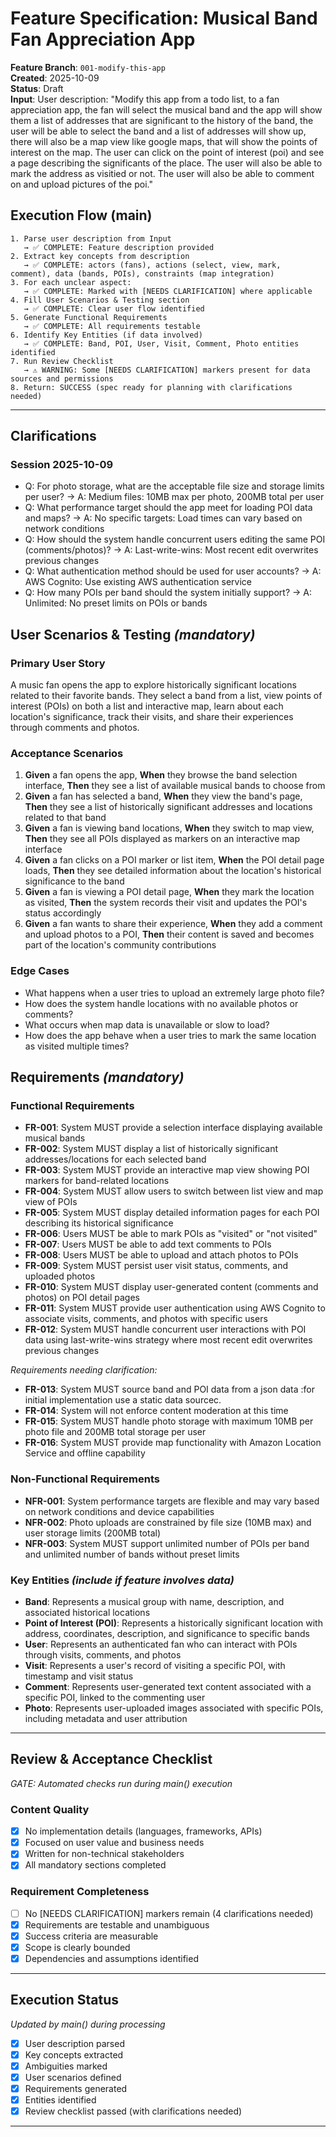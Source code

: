 # Feature Specification: Musical Band Fan Appreciation App

**Feature Branch**: `001-modify-this-app`  
**Created**: 2025-10-09  
**Status**: Draft  
**Input**: User description: "Modify this app from a todo list, to a fan appreciation app, the fan will select the musical band and the app will show them a list of addresses that are significant to the history of the band, the user will be able to select the band and a list of addresses will show up, there will also be a map view like google maps, that will show the points of interest on the map. The user can click on the point of interest (poi) and see a page describing the significants of the place. The user will also be able to mark the address as visitied or not. The user will also be able to comment on and upload pictures of the poi."

## Execution Flow (main)
```
1. Parse user description from Input
   → ✅ COMPLETE: Feature description provided
2. Extract key concepts from description
   → ✅ COMPLETE: actors (fans), actions (select, view, mark, comment), data (bands, POIs), constraints (map integration)
3. For each unclear aspect:
   → ✅ COMPLETE: Marked with [NEEDS CLARIFICATION] where applicable
4. Fill User Scenarios & Testing section
   → ✅ COMPLETE: Clear user flow identified
5. Generate Functional Requirements
   → ✅ COMPLETE: All requirements testable
6. Identify Key Entities (if data involved)
   → ✅ COMPLETE: Band, POI, User, Visit, Comment, Photo entities identified
7. Run Review Checklist
   → ⚠️ WARNING: Some [NEEDS CLARIFICATION] markers present for data sources and permissions
8. Return: SUCCESS (spec ready for planning with clarifications needed)
```

---

## Clarifications

### Session 2025-10-09
- Q: For photo storage, what are the acceptable file size and storage limits per user? → A: Medium files: 10MB max per photo, 200MB total per user
- Q: What performance target should the app meet for loading POI data and maps? → A: No specific targets: Load times can vary based on network conditions
- Q: How should the system handle concurrent users editing the same POI (comments/photos)? → A: Last-write-wins: Most recent edit overwrites previous changes
- Q: What authentication method should be used for user accounts? → A: AWS Cognito: Use existing AWS authentication service
- Q: How many POIs per band should the system initially support? → A: Unlimited: No preset limits on POIs or bands

## User Scenarios & Testing *(mandatory)*

### Primary User Story
A music fan opens the app to explore historically significant locations related to their favorite bands. They select a band from a list, view points of interest (POIs) on both a list and interactive map, learn about each location's significance, track their visits, and share their experiences through comments and photos.

### Acceptance Scenarios
1. **Given** a fan opens the app, **When** they browse the band selection interface, **Then** they see a list of available musical bands to choose from
2. **Given** a fan has selected a band, **When** they view the band's page, **Then** they see a list of historically significant addresses and locations related to that band
3. **Given** a fan is viewing band locations, **When** they switch to map view, **Then** they see all POIs displayed as markers on an interactive map interface
4. **Given** a fan clicks on a POI marker or list item, **When** the POI detail page loads, **Then** they see detailed information about the location's historical significance to the band
5. **Given** a fan is viewing a POI detail page, **When** they mark the location as visited, **Then** the system records their visit and updates the POI's status accordingly
6. **Given** a fan wants to share their experience, **When** they add a comment and upload photos to a POI, **Then** their content is saved and becomes part of the location's community contributions

### Edge Cases
- What happens when a user tries to upload an extremely large photo file?
- How does the system handle locations with no available photos or comments?
- What occurs when map data is unavailable or slow to load?
- How does the app behave when a user tries to mark the same location as visited multiple times?

## Requirements *(mandatory)*

### Functional Requirements
- **FR-001**: System MUST provide a selection interface displaying available musical bands
- **FR-002**: System MUST display a list of historically significant addresses/locations for each selected band
- **FR-003**: System MUST provide an interactive map view showing POI markers for band-related locations
- **FR-004**: System MUST allow users to switch between list view and map view of POIs
- **FR-005**: System MUST display detailed information pages for each POI describing its historical significance
- **FR-006**: Users MUST be able to mark POIs as "visited" or "not visited"
- **FR-007**: Users MUST be able to add text comments to POIs
- **FR-008**: Users MUST be able to upload and attach photos to POIs
- **FR-009**: System MUST persist user visit status, comments, and uploaded photos
- **FR-010**: System MUST display user-generated content (comments and photos) on POI detail pages
- **FR-011**: System MUST provide user authentication using AWS Cognito to associate visits, comments, and photos with specific users
- **FR-012**: System MUST handle concurrent user interactions with POI data using last-write-wins strategy where most recent edit overwrites previous changes

*Requirements needing clarification:*
- **FR-013**: System MUST source band and POI data from a json data :for initial implementation use a static data sourcec.
- **FR-014**: System will not enforce content moderation at this time
- **FR-015**: System MUST handle photo storage with maximum 10MB per photo file and 200MB total storage per user
- **FR-016**: System MUST provide map functionality with Amazon Location Service  and offline capability

### Non-Functional Requirements
- **NFR-001**: System performance targets are flexible and may vary based on network conditions and device capabilities
- **NFR-002**: Photo uploads are constrained by file size (10MB max) and user storage limits (200MB total)
- **NFR-003**: System MUST support unlimited number of POIs per band and unlimited number of bands without preset limits

### Key Entities *(include if feature involves data)*
- **Band**: Represents a musical group with name, description, and associated historical locations
- **Point of Interest (POI)**: Represents a historically significant location with address, coordinates, description, and significance to specific bands  
- **User**: Represents an authenticated fan who can interact with POIs through visits, comments, and photos
- **Visit**: Represents a user's record of visiting a specific POI, with timestamp and visit status
- **Comment**: Represents user-generated text content associated with a specific POI, linked to the commenting user
- **Photo**: Represents user-uploaded images associated with specific POIs, including metadata and user attribution

---

## Review & Acceptance Checklist
*GATE: Automated checks run during main() execution*

### Content Quality
- [x] No implementation details (languages, frameworks, APIs)
- [x] Focused on user value and business needs
- [x] Written for non-technical stakeholders
- [x] All mandatory sections completed

### Requirement Completeness
- [ ] No [NEEDS CLARIFICATION] markers remain (4 clarifications needed)
- [x] Requirements are testable and unambiguous  
- [x] Success criteria are measurable
- [x] Scope is clearly bounded
- [x] Dependencies and assumptions identified

---

## Execution Status
*Updated by main() during processing*

- [x] User description parsed
- [x] Key concepts extracted
- [x] Ambiguities marked
- [x] User scenarios defined
- [x] Requirements generated
- [x] Entities identified
- [x] Review checklist passed (with clarifications needed)

---
